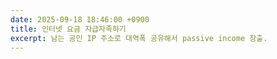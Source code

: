```yaml
---
date: 2025-09-18 18:46:00 +0900
title: 인터넷 요금 자급자족하기
excerpt: 남는 공인 IP 주소로 대역폭 공유해서 passive income 창출.
---
```

